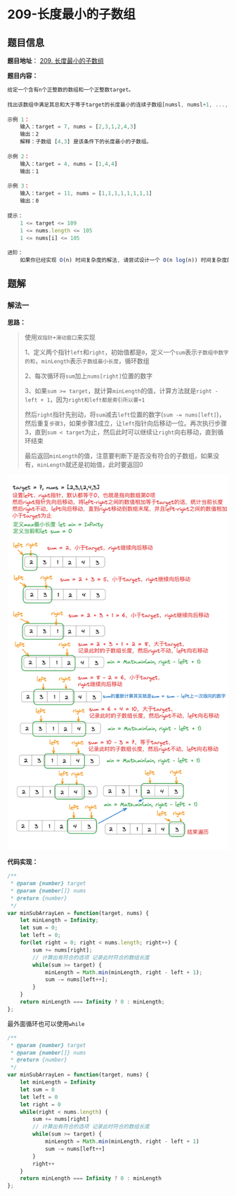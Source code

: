 # 209-长度最小的子数组

## 题目信息

**题目地址**： [209. 长度最小的子数组](https://leetcode.cn/problems/minimum-size-subarray-sum/description/)

**题目内容：**

```javascript
给定一个含有n个正整数的数组和一个正整数target。

找出该数组中满足其总和大于等于target的长度最小的连续子数组[numsl, numsl+1, ..., numsr-1, numsr]，并返回其长度。如果不存在符合条件的子数组，返回0。

示例 1：
    输入：target = 7, nums = [2,3,1,2,4,3]
    输出：2
    解释：子数组 [4,3] 是该条件下的长度最小的子数组。

示例 2：
    输入：target = 4, nums = [1,4,4]
    输出：1

示例 3：
    输入：target = 11, nums = [1,1,1,1,1,1,1,1]
    输出：0

提示：
    1 <= target <= 109
    1 <= nums.length <= 105
    1 <= nums[i] <= 105

进阶：
    如果你已经实现 O(n) 时间复杂度的解法, 请尝试设计一个 O(n log(n)) 时间复杂度的解法。
```

## 题解

### 解法一

**思路：**

> 使用`双指针+滑动窗口`来实现
> 
> 1、定义两个指针`left`和`right`，初始值都是`0`，定义一个`sum`表示`子数组中数字的和`，`minLength`表示`子数组最小长度`，循环数组
> 
> 2、每次循环将`sum`加上`nums[right]`位置的数字
> 
> 3、如果`sum >= target`，就计算`minLength`的值，计算方法就是`right - left + 1`，因为`right和left都是索引所以要+1`
> 
> 然后`right`指针先别动，将`sum`减去`left`位置的数字(`sum -= nums[left]`)，然后重复`步骤3`，如果步骤3成立，让`left`指针向后移动一位。再次执行步骤3，直到`sum < target`为止，然后此时可以继续让`right`向右移动，直到循环结束
> 
> 最后返回`minLength`的值，注意要判断下是否没有符合的子数组，如果没有，`minLength`就还是初始值，此时要返回0

![leetcode-209-minimum-size-subarray-sum](https://raw.githubusercontent.com/mx52jing/image-hosting/main/images/algorithm-related/leetcode-209-minimum-size-subarray-sum.png)

**代码实现：**

```javascript
/**
 * @param {number} target
 * @param {number[]} nums
 * @return {number}
 */
var minSubArrayLen = function(target, nums) {
    let minLength = Infinity;
    let sum = 0;
    let left = 0;
    for(let right = 0; right < nums.length; right++) {
        sum += nums[right];
        // 计算出有符合的选项 记录此时符合的数组长度
        while(sum >= target) {
            minLength = Math.min(minLength, right - left + 1);
            sum -= nums[left++];
        }
    }
    return minLength === Infinity ? 0 : minLength;
};
```

最外面循环也可以使用`while`

```javascript
/**
 * @param {number} target
 * @param {number[]} nums
 * @return {number}
 */
var minSubArrayLen = function(target, nums) {
    let minLength = Infinity
    let sum = 0
    let left = 0
    let right = 0
    while(right < nums.length) {
        sum += nums[right]
        // 计算出有符合的选项 记录此时符合的数组长度
        while(sum >= target) {
            minLength = Math.min(minLength, right - left + 1)
            sum -= nums[left++]
        }
        right++
    }
    return minLength === Infinity ? 0 : minLength
};
```